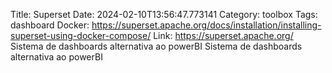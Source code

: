 Title: Superset
Date: 2024-02-10T13:56:47.773141
Category: toolbox
Tags: dashboard
Docker: https://superset.apache.org/docs/installation/installing-superset-using-docker-compose/
Link: https://superset.apache.org/
Sistema de dashboards alternativa ao powerBI
Sistema de dashboards alternativa ao powerBI
